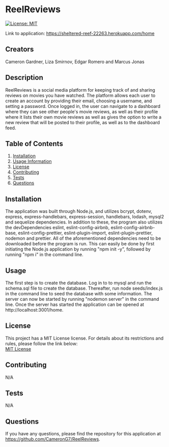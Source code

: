 # ReelReviews

  [![License: MIT](https://img.shields.io/badge/License-MIT-yellow.svg)](https://opensource.org/licenses/MIT)

  Link to application: https://sheltered-reef-22263.herokuapp.com/home

  ## Creators
  Cameron Gardner, Liza Smirnov, Edgar Romero and Marcus Jonas

  ## Description
  ReelReviews is a social media platform for keeping track of and sharing reviews on movies you have watched. The platform allows each user to create an account by providing their email, choosing a username, and setting a password. Once logged in, the user can navigate to a dashboard where they can see other people's movie reviews, as well as their profile where it lists their own movie reviews as well as gives the option to write a new review that will be posted to their profile, as well as to the dashboard feed. 
  
  ## Table of Contents
  1. [Installation](#installation)
  2. [Usage Information](#usage)
  3. [License](#license)
  4. [Contributing](#contributing)
  5. [Tests](#tests)
  6. [Questions](#questions)

  ## Installation
  The application was built through Node.js, and utilizes bcrypt, dotenv, express, express-handlebars, express-session, handlebars, lodash, mysql2 and sequelize dependencies. In addition to these, the program also utilizes the devDependencies eslint, eslint-config-airbnb, eslint-config-airbnb-base, eslint-config-prettier, eslint-plugin-import, eslint-plugin-prettier, nodemon and prettier. All of the aforementioned dependencies need to be downloaded before the program is run. This can easily be done by first initiating the Node.js application by running "npm init -y", followed by running "npm i" in the command line. 

  ## Usage
  The first step is to create the database. Log in to to mysql and run the schema.sql file to create the database. Thereafter, run node seeds/index.js in the command line to seed the database with some information. The server can now be started by running "nodemon server" in the command line. Once the server has started the application can be opened at http://localhost:3001/home. 

  ## License
  This project has a MIT License license. For details about its restrictions and rules, please follow the link below:  
    [MIT License](https://opensource.org/licenses/MIT)  
    

  ## Contributing
  N/A

  ## Tests
  N/A

  ## Questions
  If you have any questions, please find the repository for this application at https://github.com/CameronG7/ReelReviews. 

